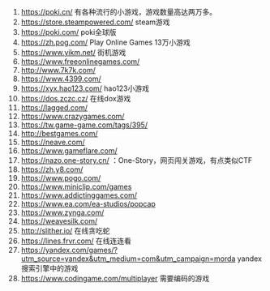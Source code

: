 1. <https://poki.cn/> 有各种流行的小游戏，游戏数量高达两万多。
2. <https://store.steampowered.com/> steam游戏
2. <https://poki.com/> poki全球版
3. <https://zh.pog.com/> Play Online Games 13万小游戏
4. <https://www.yikm.net/> 街机游戏
5. <https://www.freeonlinegames.com/>
6. <http://www.7k7k.com/>
7. <https://www.4399.com/>
8. <https://xyx.hao123.com/> hao123小游戏
9. <https://dos.zczc.cz/> 在线dox游戏
10. <https://lagged.com/>
11. <https://www.crazygames.com/>
12. <https://tw.game-game.com/tags/395/>
14. <http://bestgames.com/>
15. <https://neave.com/>
16. <https://www.gameflare.com/>
17. <https://nazo.one-story.cn/> ：One-Story，网页闯关游戏，有点类似CTF
18. <https://zh.y8.com/>
19. <https://www.pogo.com/>
20. <https://www.miniclip.com/games>
21. <https://www.addictinggames.com/>
22. <https://www.ea.com/ea-studios/popcap>
23. <https://www.zynga.com/>
25. <https://weavesilk.com/>
26. <http://slither.io/> 在线贪吃蛇
27. <https://lines.frvr.com/> 在线连连看
30. <https://yandex.com/games/?utm_source=yandex&utm_medium=com&utm_campaign=morda> yandex搜索引擎中的游戏
31. <https://www.codingame.com/multiplayer> 需要编码的游戏